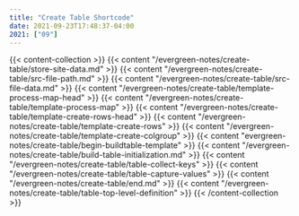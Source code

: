 ```yaml
---
title: "Create Table Shortcode"
date: 2021-09-23T17:48:37-04:00
2021: ["09"]
---
```

<!--more-->

{{< content-collection >}}
{{< content "/evergreen-notes/create-table/store-site-data.md" >}}
{{< content "/evergreen-notes/create-table/src-file-path.md" >}}
{{< content "/evergreen-notes/create-table/src-file-data.md" >}}
{{< content "/evergreen-notes/create-table/template-process-map-head" >}}
{{< content "/evergreen-notes/create-table/template-process-map" >}}
{{< content "/evergreen-notes/create-table/template-create-rows-head" >}}
{{< content "/evergreen-notes/create-table/template-create-rows" >}}
{{< content "/evergreen-notes/create-table/template-create-colgroup" >}}
{{< content "evergreen-notes/create-table/begin-buildtable-template" >}}
{{< content "/evergreen-notes/create-table/build-table-initialization.md" >}}
{{< content "/evergreen-notes/create-table/table-collect-keys" >}}
{{< content "/evergreen-notes/create-table/table-capture-values" >}}
{{< content "/evergreen-notes/create-table/end.md" >}}
{{< content "/evergreen-notes/create-table/table-top-level-definition" >}}
{{< /content-collection >}}
